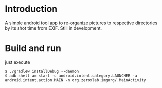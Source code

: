 # Introduction

A simple android tool app to re-organize pictures to respective directories by its shot time from EXIF. Still in development.

# Build and run

just execute

    $ ./gradlew installDebug --daemon
    $ adb shell am start -c android.intent.category.LAUNCHER -a android.intent.action.MAIN -n org.zeroxlab.imgorg/.MainActivity

